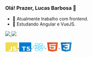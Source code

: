 ### Olá! Prazer, Lucas Barbosa 👋

- 🔭 Atualmente trabalho com frontend.
- 🌱 Estudando Angular e VueJS.
<link rel="stylesheet" href="https://cdn.jsdelivr.net/gh/devicons/devicon@v2.15.1/devicon.min.css"> 
<div>
  <a href="https://github.com/lucasbarbosa1">
  <img height="180em" src="https://github-readme-stats.vercel.app/api?username=lucasbarbosa1&show_icons=true&theme=tokyonight&include_all_commits=true&count_private=true"/>
  <img height="180em" src="https://github-readme-stats.vercel.app/api/top-langs/?username=lucasbarbosa1&layout=compact&langs_count=7&theme=tokyonight"/>
</div>
  
<div style="display: inline_block"><br>
  <img align="center" alt="Lucas-JS" height="30" width="40" src="https://raw.githubusercontent.com/devicons/devicon/master/icons/javascript/javascript-plain.svg">
  <img align="center" alt="Lucas-Ts" height="30" width="40" src="https://raw.githubusercontent.com/devicons/devicon/master/icons/typescript/typescript-plain.svg">
  <img align="center" alt="Lucas-React" height="30" width="40" src="https://raw.githubusercontent.com/devicons/devicon/master/icons/react/react-original.svg">
  <img align="center" alt="Lucas-HTML" height="30" width="40" src="https://raw.githubusercontent.com/devicons/devicon/master/icons/html5/html5-original.svg">
  <i class="devicon-php-plain colored"></i>       
  <img align="center" alt="Lucas-CSS" height="30" width="40" src="https://raw.githubusercontent.com/devicons/devicon/master/icons/css3/css3-original.svg">
</div>


